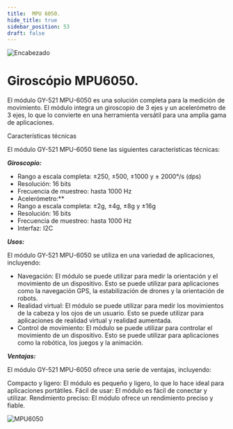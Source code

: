 ```yaml
---
title:  MPU 6050.
hide_title: true
sidebar_position: 53
draft: false
---
```

![Encabezado](https://firebasestorage.googleapis.com/v0/b/modulo-b3e1a.appspot.com/o/General%2Fimagenes%2Flogo%20sena%202.png?alt=media&token=f8400ade-f50e-4175-8ff1-d69a8bc9a180&_gl=1*1b8f15f*_ga*MTE3MTQwMjUxOS4xNjk2MjYzMDI3*_ga_CW55HF8NVT*MTY5NjI3NDM1NS4yLjEuMTY5NjI3NTE4My4zMS4wLjA.)


# **Giroscópio MPU6050.**

El módulo GY-521 MPU-6050 es una solución completa para la medición de movimiento. El módulo integra un giroscopio de 3 ejes y un acelerómetro de 3 ejes, lo que lo convierte en una herramienta versátil para una amplia gama de aplicaciones.

Características técnicas

El módulo GY-521 MPU-6050 tiene las siguientes características técnicas:

***Giroscopio:***

- Rango a escala completa: ±250, ±500, ±1000 y ± 2000°/s (dps)
- Resolución: 16 bits
- Frecuencia de muestreo: hasta 1000 Hz
- Acelerómetro:**
- Rango a escala completa: ±2g, ±4g, ±8g y ±16g
- Resolución: 16 bits
- Frecuencia de muestreo: hasta 1000 Hz
- Interfaz: I2C

***Usos:***

El módulo GY-521 MPU-6050 se utiliza en una variedad de aplicaciones, incluyendo:

- Navegación: El módulo se puede utilizar para medir la orientación y el movimiento de un dispositivo. Esto se puede utilizar para aplicaciones como la navegación GPS, la estabilización de drones y la orientación de robots.
- Realidad virtual: El módulo se puede utilizar para medir los movimientos de la cabeza y los ojos de un usuario. Esto se puede utilizar para aplicaciones de realidad virtual y realidad aumentada.
- Control de movimiento: El módulo se puede utilizar para controlar el movimiento de un dispositivo. Esto se puede utilizar para aplicaciones como la robótica, los juegos y la animación.

***Ventajas:***

El módulo GY-521 MPU-6050 ofrece una serie de ventajas, incluyendo:

Compacto y ligero: El módulo es pequeño y ligero, lo que lo hace ideal para aplicaciones portátiles.
Fácil de usar: El módulo es fácil de conectar y utilizar.
Rendimiento preciso: El módulo ofrece un rendimiento preciso y fiable.

![MPU6050](https://firebasestorage.googleapis.com/v0/b/modulo-b3e1a.appspot.com/o/General%2Fimagenes%2FRepositorio%2FMPU6050_.jpg?alt=media&token=0f3b0932-bce9-441e-8048-3b015a311ed3)